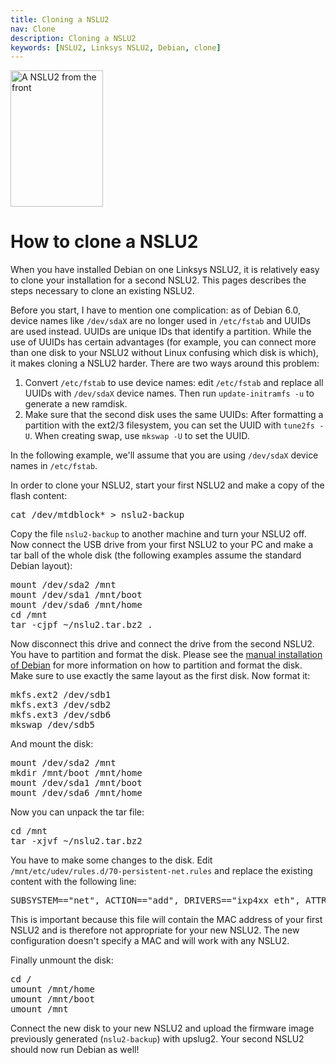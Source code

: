```yaml
---
title: Cloning a NSLU2
nav: Clone
description: Cloning a NSLU2
keywords: [NSLU2, Linksys NSLU2, Debian, clone]
---
```


<div class="right">
<img src = "../images/r_nslu2_front.jpg" class="border" alt="A NSLU2 from the front" width="148" height="218" />
</div>

<h1>How to clone a NSLU2</h1>

When you have installed Debian on one Linksys NSLU2, it is relatively easy
to clone your installation for a second NSLU2.  This pages describes the
steps necessary to clone an existing NSLU2.

Before you start, I have to mention one complication: as of Debian 6.0,
device names like `/dev/sdaX` are no longer used in `/etc/fstab` and UUIDs
are used instead.  UUIDs are unique IDs that identify a partition.  While
the use of UUIDs has certain advantages (for example, you can connect more
than one disk to your NSLU2 without Linux confusing which disk is which),
it makes cloning a NSLU2 harder.  There are two ways around this problem:

1. Convert `/etc/fstab` to use device names: edit `/etc/fstab` and replace
all UUIDs with `/dev/sdaX` device names.  Then run `update-initramfs -u` to
generate a new ramdisk.
2. Make sure that the second disk uses the same UUIDs: After formatting a
partition with the ext2/3 filesystem, you can set the UUID with `tune2fs
-U`.  When creating swap, use `mkswap -U` to set the UUID.

In the following example, we'll assume that you are using `/dev/sdaX`
device names in `/etc/fstab`.

In order to clone your NSLU2, start your first NSLU2 and make a copy of the
flash content:

<div class="code">
<pre>
cat /dev/mtdblock* &gt; nslu2-backup
</pre>
</div>

Copy the file `nslu2-backup` to another machine and turn your NSLU2 off.
Now connect the USB drive from your first NSLU2 to your PC and make a tar
ball of the whole disk (the following examples assume the standard Debian
layout):

<div class="code">
<pre>
mount /dev/sda2 /mnt
mount /dev/sda1 /mnt/boot
mount /dev/sda6 /mnt/home
cd /mnt
tar -cjpf ~/nslu2.tar.bz2 .
</pre>
</div>

Now disconnect this drive and connect the drive from the second NSLU2.  You
have to partition and format the disk.  Please see the <a href =
"../unpack/">manual installation of Debian</a> for more information on how
to partition and format the disk.  Make sure to use exactly the same layout
as the first disk.  Now format it:

<div class="code">
<pre>
mkfs.ext2 /dev/sdb1
mkfs.ext3 /dev/sdb2
mkfs.ext3 /dev/sdb6
mkswap /dev/sdb5
</pre>
</div>

And mount the disk:

<div class="code">
<pre>
mount /dev/sda2 /mnt
mkdir /mnt/boot /mnt/home
mount /dev/sda1 /mnt/boot
mount /dev/sda6 /mnt/home
</pre>
</div>

Now you can unpack the tar file:

<div class="code">
<pre>
cd /mnt
tar -xjvf ~/nslu2.tar.bz2
</pre>
</div>

You have to make some changes to the disk.  Edit
`/mnt/etc/udev/rules.d/70-persistent-net.rules` and replace the existing
content with the following line:

<div class="code">
<pre>
SUBSYSTEM=="net", ACTION=="add", DRIVERS=="ixp4xx_eth", ATTR{type}=="1", KERNEL=="eth*", NAME="eth0"
</pre>
</div>

This is important because this file will contain the MAC address of your
first NSLU2 and is therefore not appropriate for your new NSLU2.  The new
configuration doesn't specify a MAC and will work with any NSLU2.

Finally unmount the disk:

<div class="code">
<pre>
cd /
umount /mnt/home
umount /mnt/boot
umount /mnt
</pre>
</div>

Connect the new disk to your new NSLU2 and upload the firmware image
previously generated (`nslu2-backup`) with upslug2.  Your second NSLU2
should now run Debian as well!

